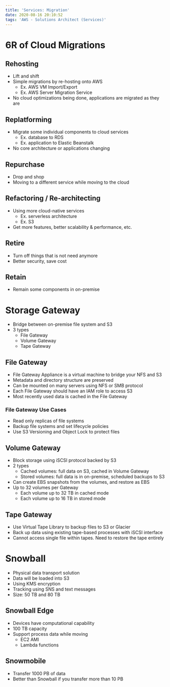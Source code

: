 ```yaml
---
title: 'Services: Migration'
date: 2020-08-16 20:10:52
tags: 'AWS - Solutions Architect (Services)'
---
```


# 6R of Cloud Migrations

## Rehosting

- Lift and shift
- Simple migrations by re-hosting onto AWS
  - Ex. AWS VM Import/Export
  - Ex. AWS Server Migration Service
- No cloud optimizations being done, applications are migrated as they are

## Replatforming

- Migrate some individual components to cloud services
  - Ex. database to RDS
  - Ex. application to Elastic Beanstalk
- No core architecture or applications changing

## Repurchase

- Drop and shop
- Moving to a different service while moving to the cloud

## Refactoring / Re-architecting

- Using more cloud-native services
  - Ex. serverless architecture
  - Ex. S3
- Get more features, better scalability & performance, etc.

## Retire

- Turn off things that is not need anymore
- Better security, save cost

## Retain

- Remain some components in on-premise

# Storage Gateway

- Bridge between on-premise file system and S3
- 3 types
  - File Gateway
  - Volume Gateway
  - Tape Gateway

## File Gateway

- File Gateway Appliance is a virtual machine to bridge your NFS and S3
- Metadata and directory structure are preserved
- Can be mounted on many servers using NFS or SMB protocol
- Each File Gateway should have an IAM role to access S3
- Most recently used data is cached in the File Gateway

### File Gateway Use Cases

- Read only replicas of file systems
- Backup file systems and set lifecycle policies
- Use S3 Versioning and Object Lock to protect files

## Volume Gateway

- Block storage using iSCSI protocol backed by S3
- 2 types
  - Cached volumes: full data on S3, cached in Volume Gateway
  - Stored volumes: full data is in on-premise, scheduled backups to S3
- Can create EBS snapshots from the volumes, and restore as EBS
- Up to 32 volumes per Gateway
  - Each volume up to 32 TB in cached mode
  - Each volume up to 16 TB in stored mode

## Tape Gateway

- Use Virtual Tape Library to backup files to S3 or Glacier
- Back up data using existing tape-based processes with iSCSI interface
- Cannot access single file within tapes. Need to restore the tape entirely

# Snowball

- Physical data transport solution
- Data will be loaded into S3
- Using KMS encryption
- Tracking using SNS and text messages
- Size: 50 TB and 80 TB

## Snowball Edge

- Devices have computational capability
- 100 TB capacity
- Support process data while moving
  - EC2 AMI
  - Lambda functions

## Snowmobile

- Transfer 1000 PB of data
- Better than Snowball if you transfer more than 10 PB

